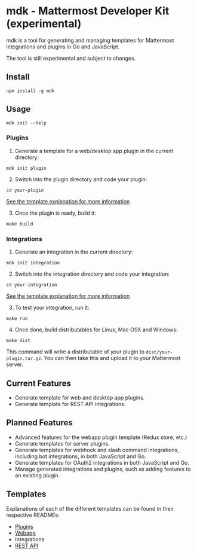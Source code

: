 # mdk - Mattermost Developer Kit (experimental)

mdk is a tool for generating and managing templates for Mattermost integrations and plugins in Go and JavaScript.

The tool is still experimental and subject to changes.

## Install

```
npm install -g mdk
```

## Usage

```
mdk init --help
```

### Plugins

1. Generate a template for a web/desktop app plugin in the current directory:
```
mdk init plugin
```

2. Switch into the plugin directory and code your plugin:
```
cd your-plugin
```
[See the template explanation for more information](https://github.com/mattermost/mdk/tree/master/templates/webapp/README.md#template)

3. Once the plugin is ready, build it:
```
make build
```

### Integrations

1. Generate an integration in the current directory:
```
mdk init integration
```

2. Switch into the integration directory and code your integration:
```
cd your-integration
```
[See the template explanation for more information](https://github.com/mattermost/mdk/tree/master/templates/rest-api/README.md#template)

3. To test your integration, run it:
```
make run
```

4. Once done, build distributables for Linux, Mac OSX and Windows:
```
make dist
```

This command will write a distributable of your plugin to `dist/your-plugin.tar.gz`. You can then take this and upload it to your Mattermost server.

## Current Features

* Generate template for web and desktop app plugins.
* Generate template for REST API integrations.

## Planned Features

* Advanced features for the webapp plugin template (Redux store, etc.)
* Generate templates for server plugins.
* Generate templates for webhook and slash command integrations, including bot integrations, in both JavaScript and Go.
* Generate templates for OAuth2 integrations in both JavaScript and Go.
* Manage generated integrations and plugins, such as adding features to an existing plugin.

## Templates

Explanations of each of the different templates can be found in their respective READMEs:

* [Plugins](https://github.com/mattermost/mdk/tree/master/templates/plugins/README.md#template)
 * [Webapp](https://github.com/mattermost/mdk/tree/master/templates/webapp/README.md#template)
* Integrations
 * [REST API](https://github.com/mattermost/mdk/tree/master/templates/rest-api/README.md#template)

